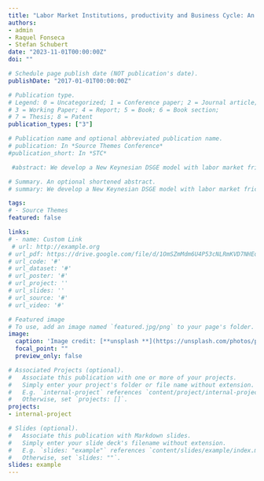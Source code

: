 ```yaml
---
title: "Labor Market Institutions, productivity and Business Cycle: An application to Italy"
authors: 
- admin
- Raquel Fonseca
- Stefan Schubert
date: "2023-11-01T00:00:00Z"
doi: ""

# Schedule page publish date (NOT publication's date).
publishDate: "2017-01-01T00:00:00Z"

# Publication type.
# Legend: 0 = Uncategorized; 1 = Conference paper; 2 = Journal article;
# 3 = Working Paper; 4 = Report; 5 = Book; 6 = Book section;
# 7 = Thesis; 8 = Patent
publication_types: ["3"]

# Publication name and optional abbreviated publication name.
# publication: In *Source Themes Conference*
#publication_short: In *STC*

 #abstract: We develop a New Keynesian DSGE model with labor market frictions to assess to what extent changes in labor market institutions (LMI) affect the cyclicality and the dynamics of productivity and by how much LMI account for business cycle fluctuations in Italy. 

# Summary. An optional shortened abstract.
# summary: We develop a New Keynesian DSGE model with labor market frictions to assess to what extent changes in labor market institutions (LMI) affect the cyclicality and the dynamics of productivity and by how much LMI account for business cycle fluctuations in Italy.

tags:
# - Source Themes
featured: false

links:
# - name: Custom Link
 # url: http://example.org
# url_pdf: https://drive.google.com/file/d/1OmSZmMdm6U4P53cNLRmKVD7NHEdE9fs_/view?usp=sharing
# url_code: '#'
# url_dataset: '#'
# url_poster: '#'
# url_project: ''
# url_slides: ''
# url_source: '#'
# url_video: '#'

# Featured image
# To use, add an image named `featured.jpg/png` to your page's folder. 
image:
  caption: 'Image credit: [**unsplash **](https://unsplash.com/photos/pLCdAaMFLTE)'
  focal_point: ""
  preview_only: false

# Associated Projects (optional).
#   Associate this publication with one or more of your projects.
#   Simply enter your project's folder or file name without extension.
#   E.g. `internal-project` references `content/project/internal-project/index.md`.
#   Otherwise, set `projects: []`.
projects:
- internal-project

# Slides (optional).
#   Associate this publication with Markdown slides.
#   Simply enter your slide deck's filename without extension.
#   E.g. `slides: "example"` references `content/slides/example/index.md`.
#   Otherwise, set `slides: ""`.
slides: example
---
```


